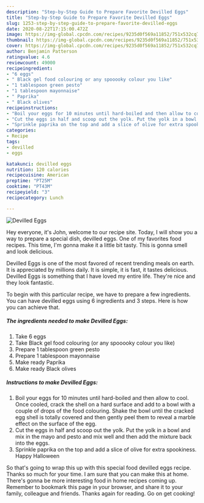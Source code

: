 ```yaml
---
description: "Step-by-Step Guide to Prepare Favorite Devilled Eggs"
title: "Step-by-Step Guide to Prepare Favorite Devilled Eggs"
slug: 1253-step-by-step-guide-to-prepare-favorite-devilled-eggs
date: 2020-08-22T17:15:00.472Z
image: https://img-global.cpcdn.com/recipes/9235d0f569a11852/751x532cq70/devilled-eggs-recipe-main-photo.jpg
thumbnail: https://img-global.cpcdn.com/recipes/9235d0f569a11852/751x532cq70/devilled-eggs-recipe-main-photo.jpg
cover: https://img-global.cpcdn.com/recipes/9235d0f569a11852/751x532cq70/devilled-eggs-recipe-main-photo.jpg
author: Benjamin Patterson
ratingvalue: 4.6
reviewcount: 49000
recipeingredient:
- "6 eggs"
- " Black gel food colouring or any spooooky colour you like"
- "1 tablespoon green pesto"
- "1 tablespoon mayonnaise"
- " Paprika"
- " Black olives"
recipeinstructions:
- "Boil your eggs for 10 minutes until hard-boiled and then allow to cool. Once cooled, crack the shell on a hard surface and add to a bowl with a couple of drops of the food colouring. Shake the bowl until the cracked egg shell is totally covered and then gently peel them to reveal a marble effect on the surface of the egg."
- "Cut the eggs in half and scoop out the yolk. Put the yolk in a bowl and mix in the mayo and pesto and mix well and then add the mixture back into the eggs."
- "Sprinkle paprika on the top and add a slice of olive for extra spookiness. Happy Halloween"
categories:
- Recipe
tags:
- devilled
- eggs

katakunci: devilled eggs 
nutrition: 120 calories
recipecuisine: American
preptime: "PT25M"
cooktime: "PT43M"
recipeyield: "3"
recipecategory: Lunch

---
```



![Devilled Eggs](https://img-global.cpcdn.com/recipes/9235d0f569a11852/751x532cq70/devilled-eggs-recipe-main-photo.jpg)

Hey everyone, it's John, welcome to our recipe site. Today, I will show you a way to prepare a special dish, devilled eggs. One of my favorites food recipes. This time, I'm gonna make it a little bit tasty. This is gonna smell and look delicious.

Devilled Eggs is one of the most favored of recent trending meals on earth. It is appreciated by millions daily. It is simple, it is fast, it tastes delicious. Devilled Eggs is something that I have loved my entire life. They're nice and they look fantastic.




To begin with this particular recipe, we have to prepare a few ingredients. You can have devilled eggs using 6 ingredients and 3 steps. Here is how you can achieve that.

<!--inarticleads1-->

##### The ingredients needed to make Devilled Eggs:

1. Take 6 eggs
1. Take  Black gel food colouring (or any spooooky colour you like)
1. Prepare 1 tablespoon green pesto
1. Prepare 1 tablespoon mayonnaise
1. Make ready  Paprika
1. Make ready  Black olives




<!--inarticleads2-->

##### Instructions to make Devilled Eggs:

1. Boil your eggs for 10 minutes until hard-boiled and then allow to cool. Once cooled, crack the shell on a hard surface and add to a bowl with a couple of drops of the food colouring. Shake the bowl until the cracked egg shell is totally covered and then gently peel them to reveal a marble effect on the surface of the egg.
1. Cut the eggs in half and scoop out the yolk. Put the yolk in a bowl and mix in the mayo and pesto and mix well and then add the mixture back into the eggs.
1. Sprinkle paprika on the top and add a slice of olive for extra spookiness. Happy Halloween




So that's going to wrap this up with this special food devilled eggs recipe. Thanks so much for your time. I am sure that you can make this at home. There's gonna be more interesting food in home recipes coming up. Remember to bookmark this page in your browser, and share it to your family, colleague and friends. Thanks again for reading. Go on get cooking!
